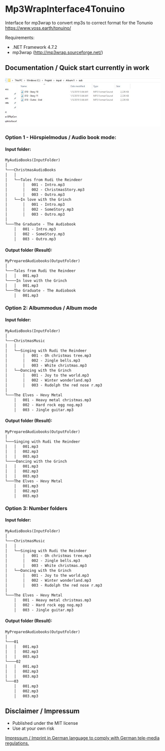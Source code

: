 # Mp3WrapInterface4Tonuino
Interface for mp3wrap to convert mp3s to correct format for the Tonunio https://www.voss.earth/tonuino/

Requirements:

* .NET Framework 4.7.2
* mp3wrap (http://mp3wrap.sourceforge.net/)

## Documentation / Quick start currently in work

<img src ="https://github.com/ChrisMayor/Mp3WrapInterface4Tonuino/blob/master/Screenshots/ton3.JPG"/>

### Option 1 - Hörspielmodus / Audio book mode:

#### Input folder:

```
MyAudioBooks(InputFolder) 
│
└───ChristmasAudioBooks
│   │
│   └──Tales from Rudi the Reindeer
│       │   001 - Intro.mp3
│       │   002 - ChristmasStory.mp3
│       │   003 - Outro.mp3
│   └──In love with the Grinch
│       │   001 - Intro.mp3
│       │   002 - SomeStory.mp3
│       │   003 - Outro.mp3
│   
└───The Graduate - The Audiobook
    │   001 - Intro.mp3
    │   002 - SomeStory.mp3
    │   003 - Outro.mp3
```

#### Output folder (Result):

```
MyPreparedAudiobooks(OutputFolder) 
│
└───Tales from Rudi the Reindeer
│   │   001.mp3
└────In love with the Grinch
│   │   001.mp3
└───The Graduate - The Audiobook
    │   001.mp3
```

### Option 2: Albummodus / Album mode

#### Input folder:

```
MyAudioBooks(InputFolder) 
│
└───ChristmasMusic
│   │
│   └──Singing with Rudi the Reindeer
│       │   001 - Oh christmas tree.mp3
│       │   002 - Jingle bells.mp3
│       │   003 - White christmas.mp3
│   └──Dancing with the Grinch
│       │   001 - Joy to the world.mp3
│       │   002 - Winter wonderland.mp3
│       │   003 - Rudolph the red nose r.mp3
│   
└───The Elves - Hevy Metal
    │   001 - Heavy metal christmas.mp3
    │   002 - Hard rock egg nog.mp3
    │   003 - Jingle guitar.mp3
```

#### Output folder (Result):

```
MyPreparedAudiobooks(OutputFolder) 
│
└───Singing with Rudi the Reindeer
│   │   001.mp3
│   │   002.mp3
│   │   003.mp3
└────Dancing with the Grinch
│   │   001.mp3
│   │   002.mp3
│   │   003.mp3
└───The Elves - Hevy Metal
    │   001.mp3
    │   002.mp3
    │   003.mp3
```

### Option 3: Number folders


#### Input folder:

```
MyAudioBooks(InputFolder) 
│
└───ChristmasMusic
│   │
│   └──Singing with Rudi the Reindeer
│       │   001 - Oh christmas tree.mp3
│       │   002 - Jingle bells.mp3
│       │   003 - White christmas.mp3
│   └──Dancing with the Grinch
│       │   001 - Joy to the world.mp3
│       │   002 - Winter wonderland.mp3
│       │   003 - Rudolph the red nose r.mp3
│   
└───The Elves - Hevy Metal
    │   001 - Heavy metal christmas.mp3
    │   002 - Hard rock egg nog.mp3
    │   003 - Jingle guitar.mp3
```

#### Output folder (Result):

```
MyPreparedAudiobooks(OutputFolder) 
│
└───01
│   │   001.mp3
│   │   002.mp3
│   │   003.mp3
└────02
│   │   001.mp3
│   │   002.mp3
│   │   003.mp3
└───03
    │   001.mp3
    │   002.mp3
    │   003.mp3
```


## Disclaimer / Impressum

* Published under the MIT license
* Use at your own risk

<a href="https://github.com/ChrisMayor/Impressum">Impressum / Imprint in German language to comply with German tele-media regulations.</a>
